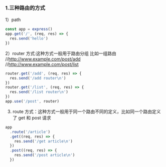 ### 1.三种路由的方式

1）path

```javascript
const app = express()
app.get('/', (req, res) => {
  res.send('hello')
})
```

2）router 方式:这种方式一般用于路由分组
比如一组路由  
//http://www.example.com/post/add  
//http://www.example.com/post/list

```javascript
router.get('/add', (req, res) => {
  res.send('/add router\n')
})
router.get('/list', (req, res) => {
  res.send('/list router\n')
})
app.use('/post', router)
```

3) route 方式：这种方式一般用于同一个路由不同的定义，比如同一个路由定义了 get 和 post 请求

```javascript
app
  .route('/article')
  .get((req, res) => {
    res.send('/get article\n')
  })
  .post((req, res) => {
    res.send('/post article\n')
  })
```
